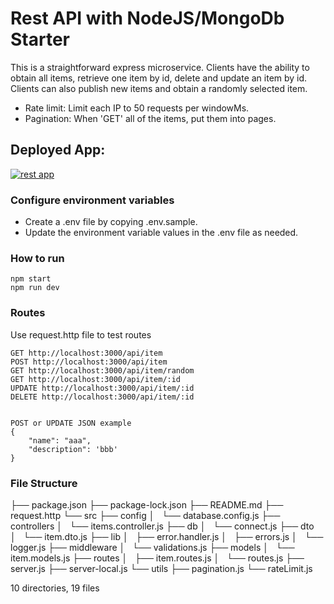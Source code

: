 # Rest API with NodeJS/MongoDb Starter


This is a straightforward express microservice. Clients have the ability to obtain all items, retrieve one item by id, delete and update an item by id. Clients can also publish new items and obtain a randomly selected item.

* Rate limit: Limit each IP to 50 requests per windowMs.
* Pagination: When 'GET' all of the items, put them into pages.


## Deployed App:

[![rest app](https://img.shields.io/badge/render-%46E3B7.svg?style=for-the-badge&logo=render&logoColor=white)](https://rest-api-with-nodejs-mongodb-starter.onrender.com)


### Configure environment variables

* Create a .env file by copying .env.sample.
* Update the environment variable values in the .env file as needed.

### How to run

```
npm start
npm run dev
```

### Routes
Use request.http file to test routes

```
GET http://localhost:3000/api/item
POST http://localhost:3000/api/item
GET http://localhost:3000/api/item/random
GET http://localhost:3000/api/item/:id
UPDATE http://localhost:3000/api/item/:id
DELETE http://localhost:3000/api/item/:id


POST or UPDATE JSON example
{
    "name": "aaa",
    "description": 'bbb'
}

```
###  File Structure
├── package.json
├── package-lock.json
├── README.md
├── request.http
└── src
    ├── config
    │   └── database.config.js
    ├── controllers
    │   └── items.controller.js
    ├── db
    │   └── connect.js
    ├── dto
    │   └── item.dto.js
    ├── lib
    │   ├── error.handler.js
    │   ├── errors.js
    │   └── logger.js
    ├── middleware
    │   └── validations.js
    ├── models
    │   └── item.models.js
    ├── routes
    │   ├── item.routes.js
    │   └── routes.js
    ├── server.js
    ├── server-local.js
    └── utils
        ├── pagination.js
        └── rateLimit.js

10 directories, 19 files
```